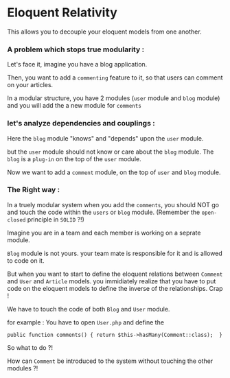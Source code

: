 # Eloquent Relativity

This allows you to decouple your eloquent models from one another.

### A problem which stops true modularity :

Let's face it, imagine you have a blog application.

Then, you want to add a `commenting` feature to it, so that users can comment on your articles.

In a modular structure, you have 2 modules (`user` module and `blog` module) and you will add the a new module for `comments`

### let's analyze dependencies and couplings :

Here the `blog` module "knows" and "depends" upon the `user` module.

but the `user` module should not know or care about the `blog` module. The `blog` is a `plug-in` on the top of the `user` module.

Now we want to add a `comment` module, on the top of `user` and `blog` module.

### The Right way :

In a truely modular system when you add the `comments`, you should NOT go and touch the code within the `users` or `blog` module.
(Remember the `open-closed` principle in `SOLID` ?!)

Imagine you are in a team and each member is working on a seprate module.

`Blog` module is not yours. your team mate is responsible for it and is allowed to code on it.

But when you want to start to define the eloquent relations between `Comment` and `User` and `Article` models. you immidiately realize that you have to put code on the eloquent models to define the inverse of the relationships. Crap ! 

We have to touch the code of both `Blog` and `User` module.

for example : You have to open `User.php` and define the

`public function comments() {
    return $this->hasMany(Comment::class); 
}`

So what to do ?!

How can `Comment` be introduced to the system without touching the other modules ?!
